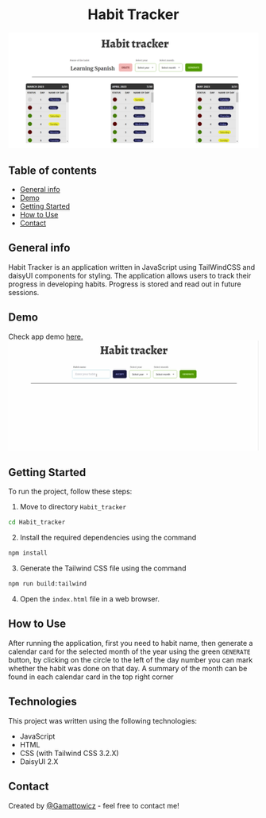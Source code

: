 <div align="center">
<h1 align="center">Habit Tracker</h1></div>

![habit_tracker_thumbnail](src/images/habit_tracker_thumbnail.PNG)

## Table of contents

* [General info](#general-info)
* [Demo](#demo)
* [Getting Started](#getting-started)
* [How to Use](#how-to-use)
* [Contact](#contact)

## General info

Habit Tracker is an application written in JavaScript using TailWindCSS and daisyUI components for styling. The application allows users to track their progress in developing habits. Progress is stored and read out in future sessions.

## Demo

Check app demo [here.](https://track-habit.netlify.app)
![habit_tracker_presentation](src/images/habit_tracker_presentation.gif)

## Getting Started

To run the project, follow these steps:

1. Move to directory `Habit_tracker`

```bash
cd Habit_tracker
```

2. Install the required dependencies using the command

```bash
npm install
```

3. Generate the Tailwind CSS file using the command

```bash
npm run build:tailwind
```

4. Open the `index.html` file in a web browser.

## How to Use

After running the application, first you need to habit name, then generate a calendar card for the selected month of the year using the green `GENERATE` button, by clicking on the circle to the left of the day number you can mark whether the habit was done on that day. A summary of the month can be found in each calendar card in the top right corner

## Technologies

This project was written using the following technologies:

* JavaScript
* HTML
* CSS (with Tailwind CSS 3.2.X)
* DaisyUI 2.X

## Contact

Created by [@Gamattowicz](https://github.com/Gamattowicz) - feel free to contact me!